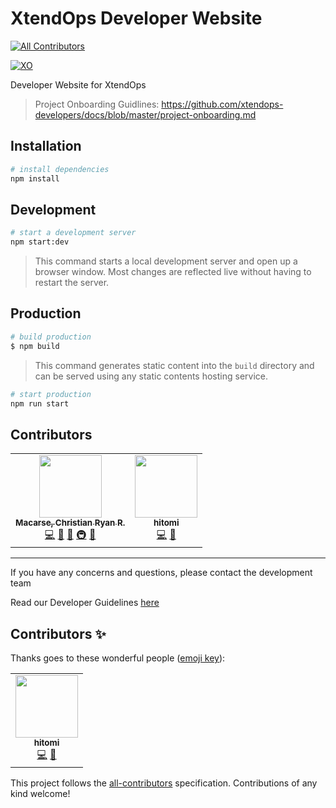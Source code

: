 # XtendOps Developer Website
<!-- ALL-CONTRIBUTORS-BADGE:START - Do not remove or modify this section -->
[![All Contributors](https://img.shields.io/badge/all_contributors-1-orange.svg?style=flat-square)](#contributors-)
<!-- ALL-CONTRIBUTORS-BADGE:END -->

[![XO](https://img.shields.io/badge/Powered%20by-XtendOPS%20DEV%20Team-blue)](http://developers.xtendops.us/)

Developer Website for XtendOps

> Project Onboarding Guidlines: https://github.com/xtendops-developers/docs/blob/master/project-onboarding.md

## Installation

```bash
# install dependencies
npm install
```

## Development

```bash
# start a development server
npm start:dev
```

> This command starts a local development server and open up a browser window. Most changes are reflected live without having to restart the server.

## Production

```bash
# build production
$ npm build
```

> This command generates static content into the `build` directory and can be served using any static contents hosting service.

```bash
# start production
npm run start
```

## Contributors

<!-- ALL-CONTRIBUTORS-LIST:START - Do not remove or modify this section -->
<!-- prettier-ignore-start -->
<!-- markdownlint-disable -->
<table>
  <tr>
    <td align="center"><a href="http://crrmacarse.github.io / 139.59.100.139"><img src="https://avatars3.githubusercontent.com/u/39759024?v=4" width="100px;" alt=""/><br /><sub><b>Macarse, Christian Ryan R.</b></sub></a><br /><a href="https://github.com/xtendops-developers/developers/commits?author=crrmacarse" title="Code">💻</a> <a href="https://github.com/xtendops-developers/developers/commits?author=crrmacarse" title="Documentation">📖</a> <a href="#maintenance-crrmacarse" title="Maintenance">🚧</a> <a href="#infra-crrmacarse" title="Infrastructure (Hosting, Build-Tools, etc)">🚇</a> <a href="#question-crrmacarse" title="Answering Questions">💬</a></td>
    <td align="center"><a href="https://github.com/TommyCabrera"><img src="https://avatars2.githubusercontent.com/u/73001130?v=4" width="100px;" alt=""/><br /><sub><b>hitomi</b></sub></a><br /><a href="https://github.com/xtendops-developers/developers/commits?author=TommyCabrera" title="Code">💻</a> <a href="#design-TommyCabrera" title="Design">🎨</a></td>
  </tr>
</table>

<!-- markdownlint-enable -->
<!-- prettier-ignore-end -->
<!-- ALL-CONTRIBUTORS-LIST:END -->

---

If you have any concerns and questions, please contact the development team

Read our Developer Guidelines [here](https://docs.google.com/document/d/1CrRmbC_h1-Mj3hAIxGKVUUoG6kRUFgR4s2Ivn-LIo9A/edit)

## Contributors ✨

Thanks goes to these wonderful people ([emoji key](https://allcontributors.org/docs/en/emoji-key)):

<!-- ALL-CONTRIBUTORS-LIST:START - Do not remove or modify this section -->
<!-- prettier-ignore-start -->
<!-- markdownlint-disable -->
<table>
  <tr>
    <td align="center"><a href="https://github.com/TommyCabrera"><img src="https://avatars2.githubusercontent.com/u/73001130?v=4" width="100px;" alt=""/><br /><sub><b>hitomi</b></sub></a><br /><a href="https://github.com/xtendops-developers/developers/commits?author=TommyCabrera" title="Code">💻</a> <a href="#design-TommyCabrera" title="Design">🎨</a></td>
  </tr>
</table>

<!-- markdownlint-enable -->
<!-- prettier-ignore-end -->
<!-- ALL-CONTRIBUTORS-LIST:END -->

This project follows the [all-contributors](https://github.com/all-contributors/all-contributors) specification. Contributions of any kind welcome!

